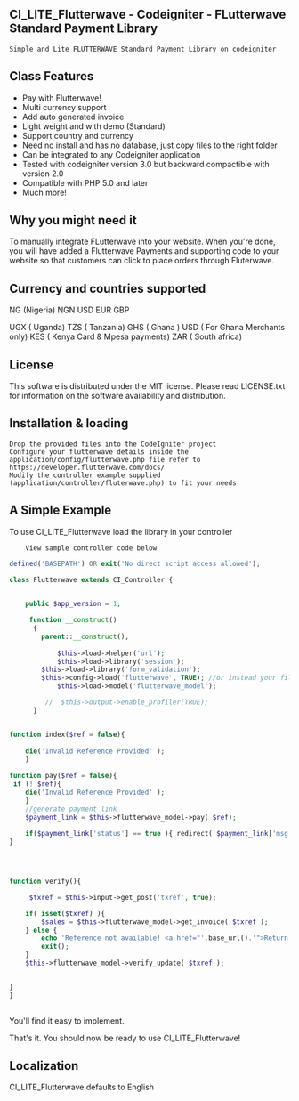 ## CI_LITE_Flutterwave - Codeigniter - FLutterwave Standard Payment Library
	Simple and Lite FLUTTERWAVE Standard Payment Library on codeigniter

## Class Features

- Pay with Flutterwave!
- Multi currency support
- Add auto generated invoice 
- Light weight and with demo (Standard)
- Support country and currency
- Need no install and has no database, just copy files to the right folder
- Can be integrated to any Codeigniter application
- Tested with codeigniter version 3.0 but backward compactible with version 2.0
- Compatible with PHP 5.0 and later
- Much more!

## Why you might need it

 To manually integrate FLutterwave into your website. When you're done, you will have added a Flutterwave Payments and supporting code to your website so that customers can click to place orders through Fluterwave.


## Currency and countries supported
NG (Nigeria)
NGN
USD
EUR
GBP

UGX ( Uganda)
TZS ( Tanzania)
GHS ( Ghana )
USD ( For Ghana Merchants only)
KES ( Kenya Card & Mpesa payments)
ZAR ( South africa)

## License

This software is distributed under the MIT license. Please read LICENSE.txt for information on the
software availability and distribution.

## Installation & loading



    Drop the provided files into the CodeIgniter project
    Configure your flutterwave details inside the application/config/flutterwave.php file refer to https://developer.flutterwave.com/docs/
    Modify the controller example supplied (application/controller/fluterwave.php) to fit your needs

	
## A Simple Example

  To use CI_LITE_Flutterwave load the library in your controller
 

		View sample controller code below
```php
defined('BASEPATH') OR exit('No direct script access allowed');

class Flutterwave extends CI_Controller {

	 
	public $app_version = 1;

	 function __construct()
	  {
	    parent::__construct(); 
			  
			$this->load->helper('url');
			$this->load->library('session'); 
		$this->load->library('form_validation');
		$this->config->load('flutterwave', TRUE); //or instead your file name.
			$this->load->model('flutterwave_model');  

		 //  $this->output->enable_profiler(TRUE);
	  }


function index($ref = false){
 
	die('Invalid Reference Provided' );  
	} 
	
function pay($ref = false){
 if (! $ref){ 
	die('Invalid Reference Provided' );  
	} 
	//generate payment link
	$payment_link = $this->flutterwave_model->pay( $ref);
 	 
	if($payment_link['status'] == true ){ redirect( $payment_link['msg']); } else { echo   $payment_link['msg'] ; }
}




function verify(){

	 $txref = $this->input->get_post('txref', true);

	if( isset($txref) ){ 
		$sales = $this->flutterwave_model->get_invoice( $txref );
	} else { 
		echo 'Reference not available! <a href="'.base_url().'">Return home</a>';
		exit();
	}
	$this->flutterwave_model->verify_update( $txref );


}
}	
	
```

You'll find it easy to implement.

That's it. You should now be ready to use CI_LITE_Flutterwave!

## Localization
CI_LITE_Flutterwave defaults to English
